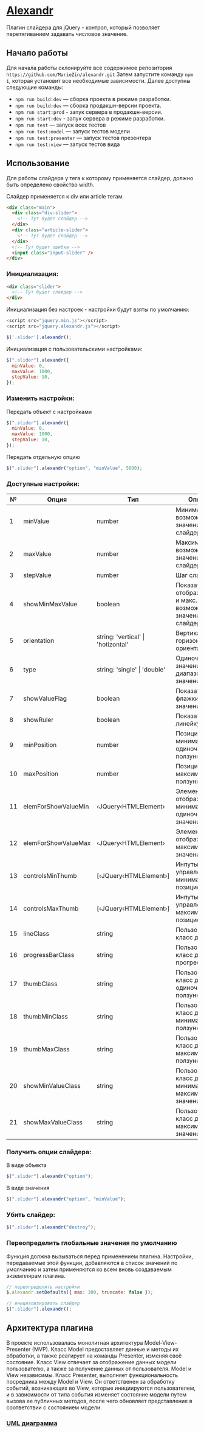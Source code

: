 # [Alexandr](https://mariezin.github.io/search-for-hotels/)

Плагин слайдера для jQuery - контрол, который позволяет перетягиванием задавать числовое значение.

## Начало работы

Для начала работы склонируйте все содержимое репозитория `https://github.com/MarieZin/alexandr.git` Затем запустите команду `npm i`, которая установит все необходимые зависимости. Далее доступны следующие команды:

- `npm run build:dev` — сборка проекта в режиме разработки.
- `npm run build:dev` — сборка продакшн-версии проекта.
- `npm run start:prod` - запук сервера в продакшн-версии.
- `npm run start:dev` - запук сервера в режиме разработки.
- `npm run test` — запуск всех тестов
- `npm run test:model` — запуск тестов модели
- `npm run test:presenter` — запуск тестов презентера
- `npm run test:view` — запуск тестов вида

## Использование

Для работы слайдера у тега к которому применяется слайдер, должно быть определено свойство width.

Слайдер применяется к div или article тегам.
```html
<div class="main">
  <div class="div-slider">
    <!-- Тут будет слайдер -->
  </div>
  <div class="article-slider">
    <!-- Тут будет слайдер -->
  </div>
  <!-- Тут будет ошибка -->
  <input class="input-slider" />
</div>
```

### Инициализация:

```html
<div class="slider">
  <!-- Тут будет слайдер -->
</div>
```

Инициализация без настроек - настройки будут взяты по умолчанию:

```javascript
<script src="jquery.min.js"></script>
<script src="jquery.alexandr.js"></script>

$('.slider').alexandr();
```

Инициализация с пользовательскими настройками:

```javascript
$(".slider").alexandr({
  minValue: 0,
  maxValue: 1000,
  stepValue: 10,
});
```

### Изменить настройки:

Передать объект с настройками

```javascript
$(".slider").alexandr({
  minValue: 0,
  maxValue: 1000,
  stepValue: 10,
});
```

Передать отдельную опцию

```javascript
$(".slider").alexandr("option", "minValue", 5000);
```

### Доступные настройки:

<table>
    <thead>
        <tr>
            <th>№</th>
            <th>Опция</th>
            <th>Тип</th>
            <th>Описание</th>
        </tr>
    </thead>
    <tbody>
        <tr>
            <td>1</td>
            <td>minValue</td>
            <td>number</td>
            <td>Минимальное возможное значение слайдера</td>
        </tr>
        <tr>
            <td>2</td>
            <td>maxValue</td>
            <td>number</td>
            <td>Максимальное возможное значение слайдера</td>
        </tr>
        <tr>
            <td>3</td>
            <td>stepValue</td>
            <td>number</td>
            <td>Шаг слайдера</td>
        </tr>
        <tr>
            <td>4</td>
            <td>showMinMaxValue</td>
            <td>boolean</td>
            <td>Показать/скрыть отображение мин. и макс. возможных значений слайдера</td>
        </tr>
        <tr>
            <td>5</td>
            <td>orientation</td>
            <td>string: 'vertical' | 'hotizontal'</td>
            <td>Вертикальная/горизонтальная ориентация</td>
        </tr>
        <tr>
            <td>6</td>
            <td>type</td>
            <td>string: 'single' | 'double'</td>
            <td>Одиночное значение/диапазон значений</td>
        </tr>
        <tr>
            <td>7</td>
            <td>showValueFlag</td>
            <td>boolean</td>
            <td>Показать/скрыть флажки со значениями</td>
        </tr>
        <tr>
            <td>8</td>
            <td>showRuler</td>
            <td>boolean</td>
            <td>Показать/скрыть линейку</td>
        </tr>
        <tr>
            <td>9</td>
            <td>minPosition</td>
            <td>number</td>
            <td>Позиция минимального/одиночного ползунка</td>
        </tr>
        <tr>
            <td>10</td>
            <td>maxPosition</td>
            <td>number</td>
            <td>Позиция максимального ползунка</td>
        </tr>
        <tr>
            <td>11</td>
            <td>elemForShowValueMin</td>
            <td>&lsaquo;JQuery&lsaquo;HTMLElement&rsaquo;</td>
            <td>Элемент куда отображать минимальное/одиночное значение</td>
        </tr>
        <tr>
            <td>12</td>
            <td>elemForShowValueMax</td>
            <td>&lsaquo;JQuery&lsaquo;HTMLElement&rsaquo;</td>
            <td>Элемент куда отображать максимальное значение</td>
        </tr>
        <tr>
            <td>13</td>
            <td>controlsMinThumb</td>
            <td>[&lsaquo;JQuery&lsaquo;HTMLElement&rsaquo;]</td>
            <td>Инпуты для управления минимальной позицией</td>
        </tr>
        <tr>
            <td>14</td>
            <td>controlsMaxThumb</td>
            <td>[&lsaquo;JQuery&lsaquo;HTMLElement&rsaquo;]</td>
            <td>Инпуты для управления максимальной позицией</td>
        </tr>
        <tr>
            <td>15</td>
            <td>lineClass</td>
            <td>string</td>
            <td>Пользовательский класс для линии</td>
        </tr>
        <tr>
            <td>16</td>
            <td>progressBarClass</td>
            <td>string</td>
            <td>Пользовательский класс для прогрессбара</td>
        </tr>
        <tr>
            <td>17</td>
            <td>thumbClass</td>
            <td>string</td>
            <td>Пользовательский класс для одиночного ползунка</td>
        </tr>
        <tr>
            <td>18</td>
            <td>thumbMinClass</td>
            <td>string</td>
            <td>Пользовательский класс для минимального ползунка</td>
        </tr>
        <tr>
            <td>19</td>
            <td>thumbMaxClass</td>
            <td>string</td>
            <td>Пользовательский класс для максимального ползунка</td>
        </tr>
        <tr>
            <td>20</td>
            <td>showMinValueClass</td>
            <td>string</td>
            <td>Пользовательский класс для минимального и максимального значения</td>
        </tr>
        <tr>
            <td>21</td>
            <td>showMaxValueClass</td>
            <td>string</td>
            <td>Пользовательский класс для максимального значения</td>
        </tr>
    </tbody>
</table>

### Получить опции слайдера:

В виде объекта

```javascript
$(".slider").alexandr("option");
```

В виде значения

```javascript
$(".slider").alexandr("option", "minValue");
```

### Убить слайдер:

```javascript
$(".slider").alexandr("destroy");
```

### Переопределить глобальные значения по умолчанию

Функция должна вызываться перед применением плагина. Настройки, передаваемые этой функции,
добавляются в список значений по умолчанию и затем применяются
ко всем вновь создаваемым экземплярам плагина.

```javascript
// переопределить настройки
$.alexandr.setDefaults({ max: 300, truncate: false });

// инициализировать слайдер
$(".slider").alexandr();
```

## Архитектура плагина

В проекте использовалась монолитная архитектура Model-View-Presenter (MVP).
Класс Model предоставляет данные и методы их обработки, а также реагирует на команды Presenter, изменяя своё состояние.
Класс View отвечает за отображение данных модели пользователю, а также за получение данных от пользователя.
Model и View независимы.
Класс Presenter, выполняет функциональность посредника между Model и View. Он ответственен за обработку событий, возникающих во View, которые инициируются пользователем, и в зависимости от типа события изменяет состояние модели путем вызова ее публичных методов, после чего обновляет представление в соответствии с состоянием модели.


### [UML диаграмма](https://app.diagrams.net/?tags=%7B%7D&lightbox=1&highlight=0000ff&edit=_blank&layers=1&nav=1&dark=auto#HMarieZin%2Falexandr%2Fmain%2Fsrc%2FUml.drawio)
